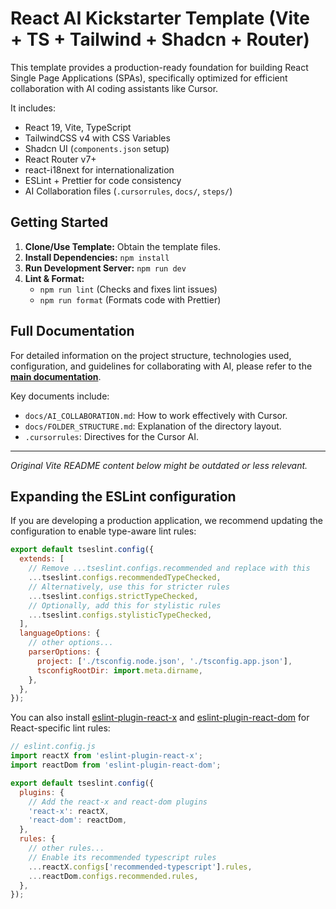 # React AI Kickstarter Template (Vite + TS + Tailwind + Shadcn + Router)

This template provides a production-ready foundation for building React Single Page Applications (SPAs), specifically optimized for efficient collaboration with AI coding assistants like Cursor.

It includes:

- React 19, Vite, TypeScript
- TailwindCSS v4 with CSS Variables
- Shadcn UI (`components.json` setup)
- React Router v7+
- react-i18next for internationalization
- ESLint + Prettier for code consistency
- AI Collaboration files (`.cursorrules`, `docs/`, `steps/`)

## Getting Started

1.  **Clone/Use Template:** Obtain the template files.
2.  **Install Dependencies:** `npm install`
3.  **Run Development Server:** `npm run dev`
4.  **Lint & Format:**
    - `npm run lint` (Checks and fixes lint issues)
    - `npm run format` (Formats code with Prettier)

## Full Documentation

For detailed information on the project structure, technologies used, configuration, and guidelines for collaborating with AI, please refer to the **[main documentation](./docs/README.md)**.

Key documents include:

- `docs/AI_COLLABORATION.md`: How to work effectively with Cursor.
- `docs/FOLDER_STRUCTURE.md`: Explanation of the directory layout.
- `.cursorrules`: Directives for the Cursor AI.

---

_Original Vite README content below might be outdated or less relevant._

## Expanding the ESLint configuration

If you are developing a production application, we recommend updating the configuration to enable type-aware lint rules:

```js
export default tseslint.config({
  extends: [
    // Remove ...tseslint.configs.recommended and replace with this
    ...tseslint.configs.recommendedTypeChecked,
    // Alternatively, use this for stricter rules
    ...tseslint.configs.strictTypeChecked,
    // Optionally, add this for stylistic rules
    ...tseslint.configs.stylisticTypeChecked,
  ],
  languageOptions: {
    // other options...
    parserOptions: {
      project: ['./tsconfig.node.json', './tsconfig.app.json'],
      tsconfigRootDir: import.meta.dirname,
    },
  },
});
```

You can also install [eslint-plugin-react-x](https://github.com/Rel1cx/eslint-react/tree/main/packages/plugins/eslint-plugin-react-x) and [eslint-plugin-react-dom](https://github.com/Rel1cx/eslint-react/tree/main/packages/plugins/eslint-plugin-react-dom) for React-specific lint rules:

```js
// eslint.config.js
import reactX from 'eslint-plugin-react-x';
import reactDom from 'eslint-plugin-react-dom';

export default tseslint.config({
  plugins: {
    // Add the react-x and react-dom plugins
    'react-x': reactX,
    'react-dom': reactDom,
  },
  rules: {
    // other rules...
    // Enable its recommended typescript rules
    ...reactX.configs['recommended-typescript'].rules,
    ...reactDom.configs.recommended.rules,
  },
});
```
